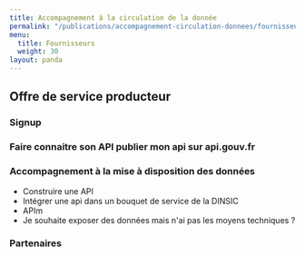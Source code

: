 ```yaml
---
title: Accompagnement à la circulation de la donnée
permalink: "/publications/accompagnement-circulation-donnees/fournisseurs/"
menu:
  title: Fournisseurs
  weight: 30
layout: panda
---
```


## Offre de service producteur
### Signup
### Faire connaitre son API publier mon api sur api.gouv.fr

### Accompagnement à la mise à disposition des données
- Construire une API
- Intégrer une api dans un bouquet de service de la DINSIC
- APIm
- Je souhaite exposer des données mais n'ai pas les moyens techniques ?

### Partenaires
